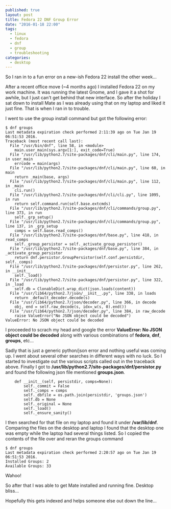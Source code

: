```yaml
---
published: true
layout: post
title: Fedora 22 DNF Group Error
date: "2016-01-18 22:00"
tags: 
  - linux
  - fedora
  - dnf
  - group
  - troubleshooting
categories: 
  - desktop
---
```



So I ran in to a fun error on a new-ish Fedora 22 install the other week...

After a recent office move (~4 months ago) I installed Fedora 22 on my work machine. It was running the latest Gnome, and I gave it a shot for awhile, but I just can't get behind that new interface. So after the holiday I sat down to install Mate as I was already using that on my laptop and liked it just fine. That is when I ran in to trouble.

I went to use the group install command but got the following error:
```
$ dnf groups
Last metadata expiration check performed 2:11:39 ago on Tue Jan 19 06:51:53 2016.
Traceback (most recent call last):
  File "/usr/bin/dnf", line 58, in <module>
    main.user_main(sys.argv[1:], exit_code=True)
  File "/usr/lib/python2.7/site-packages/dnf/cli/main.py", line 174, in user_main
    errcode = main(args)
  File "/usr/lib/python2.7/site-packages/dnf/cli/main.py", line 60, in main
    return _main(base, args)
  File "/usr/lib/python2.7/site-packages/dnf/cli/main.py", line 112, in _main
    cli.run()
  File "/usr/lib/python2.7/site-packages/dnf/cli/cli.py", line 1095, in run
    return self.command.run(self.base.extcmds)
  File "/usr/lib/python2.7/site-packages/dnf/cli/commands/group.py", line 373, in run
    self._grp_setup()
  File "/usr/lib/python2.7/site-packages/dnf/cli/commands/group.py", line 137, in _grp_setup
    comps = self.base.read_comps()
  File "/usr/lib/python2.7/site-packages/dnf/base.py", line 418, in read_comps
    self._group_persistor = self._activate_group_persistor()
  File "/usr/lib/python2.7/site-packages/dnf/base.py", line 384, in _activate_group_persistor
    return dnf.persistor.GroupPersistor(self.conf.persistdir, self._comps)
  File "/usr/lib/python2.7/site-packages/dnf/persistor.py", line 262, in __init__
    self._load()
  File "/usr/lib/python2.7/site-packages/dnf/persistor.py", line 322, in _load
    self.db = ClonableDict.wrap_dict(json.loads(content))
  File "/usr/lib64/python2.7/json/__init__.py", line 338, in loads
    return _default_decoder.decode(s)
  File "/usr/lib64/python2.7/json/decoder.py", line 366, in decode
    obj, end = self.raw_decode(s, idx=_w(s, 0).end())
  File "/usr/lib64/python2.7/json/decoder.py", line 384, in raw_decode
    raise ValueError("No JSON object could be decoded")
ValueError: No JSON object could be decoded
```

I proceeded to scrach my head and google the error **ValueError: No JSON object could be decoded** along with various combinations of **fedora**, **dnf**, **groups**, etc...

Sadly that is just a generic python/json error and nothing useful was coming up. I went about several other searches in different ways with no luck. So I started to investigate out the various scripts called out in the traceback above. Finally I got to **/usr/lib/python2.7/site-packages/dnf/persistor.py** and found the following json file mentioned **groups.json**. 
```
    def __init__(self, persistdir, comps=None):
        self._commit = False
        self._comps = comps
        self._dbfile = os.path.join(persistdir, 'groups.json')
        self.db = None
        self._original = None
        self._load()
        self._ensure_sanity()
```
I then searched for that file on my laptop and found it under **/var/lib/dnf**. Comparing the files on the desktop and laptop I found that the desktop one was empty while the laptop had several things listed. So I copied the contents of the file over and reran the groups command
```
$ dnf groups
Last metadata expiration check performed 2:20:57 ago on Tue Jan 19 06:51:53 2016.
Installed Groups: 2
Available Groups: 33
```
Wahoo!

So after that I was able to get Mate installed and running fine. Desktop bliss...

Hopefully this gets indexed and helps someone else out down the line...
